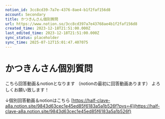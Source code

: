 ```yaml
---
notion_id: 3cc8cd39-7a7e-4376-8ae4-b1f2faf156d8
account: Secondary
title: かつきんさん個別質問
url: https://www.notion.so/3cc8cd397a7e43768ae4b1f2faf156d8
created_time: 2023-12-18T21:51:00.000Z
last_edited_time: 2023-12-18T21:51:00.000Z
sync_status: placeholder
sync_time: 2025-07-12T15:01:47.407075
---
```

# かつきんさん個別質問

こちら回答動画＆notionとなります
（notionの最初に回答動画あります）
よろしくお願い致します！

↓個別回答動画＆notionはこちら
[https://half-clave-a8a.notion.site/9843d63cec1e45ed85f6183a5a1b526f?pvs=4](https://half-clave-a8a.notion.site/9843d63cec1e45ed85f6183a5a1b526f)